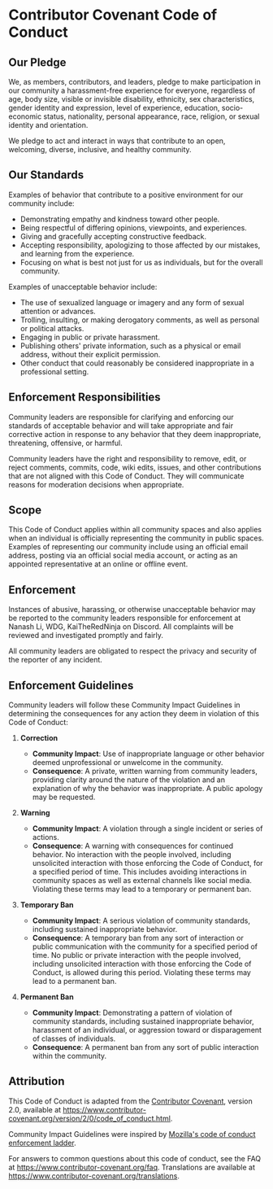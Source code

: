 # Contributor Covenant Code of Conduct

## Our Pledge
We, as members, contributors, and leaders, pledge to make participation in our
community a harassment-free experience for everyone, regardless of age, body size, 
visible or invisible disability, ethnicity, sex characteristics, gender identity and 
expression, level of experience, education, socio-economic status, nationality, personal 
appearance, race, religion, or sexual identity and orientation.

We pledge to act and interact in ways that contribute to an open, welcoming, diverse, inclusive, and healthy community.



## Our Standards
Examples of behavior that contribute to a positive environment for our community include:

- Demonstrating empathy and kindness toward other people.
- Being respectful of differing opinions, viewpoints, and experiences.
- Giving and gracefully accepting constructive feedback.
- Accepting responsibility, apologizing to those affected by our mistakes, and learning from the experience.
- Focusing on what is best not just for us as individuals, but for the overall community.

Examples of unacceptable behavior include:

- The use of sexualized language or imagery and any form of sexual attention or advances.
- Trolling, insulting, or making derogatory comments, as well as personal or political attacks.
- Engaging in public or private harassment.
- Publishing others' private information, such as a physical or email address, without their explicit permission.
- Other conduct that could reasonably be considered inappropriate in a professional setting.

## Enforcement Responsibilities
Community leaders are responsible for clarifying and enforcing our standards of acceptable behavior 
and will take appropriate and fair corrective action in response to any behavior that they deem inappropriate, 
threatening, offensive, or harmful.

Community leaders have the right and responsibility to remove, edit, or reject comments, commits, 
code, wiki edits, issues, and other contributions that are not aligned with this Code of Conduct. 
They will communicate reasons for moderation decisions when appropriate.

## Scope
This Code of Conduct applies within all community spaces and also applies when an individual is 
officially representing the community in public spaces. Examples of representing our community 
include using an official email address, posting via an official social media account, or acting 
as an appointed representative at an online or offline event.

## Enforcement
Instances of abusive, harassing, or otherwise unacceptable behavior may be reported to the 
community leaders responsible for enforcement at Nanash Li, WDG, KaiTheRedNinja on Discord. 
All complaints will be reviewed and investigated promptly and fairly.

All community leaders are obligated to respect the privacy and security of the reporter of any incident.

## Enforcement Guidelines
Community leaders will follow these Community Impact Guidelines in determining the consequences for any 
action they deem in violation of this Code of Conduct:

1. **Correction**
   - **Community Impact**: Use of inappropriate language or other behavior deemed unprofessional or unwelcome in the community.
   - **Consequence**: A private, written warning from community leaders, providing clarity around the 
   nature of the violation and an explanation of why the behavior was inappropriate. A public apology may be requested.

2. **Warning**
   - **Community Impact**: A violation through a single incident or series of actions.
   - **Consequence**: A warning with consequences for continued behavior. No interaction with the 
   people involved, including unsolicited interaction with those enforcing the Code of Conduct, 
   for a specified period of time. This includes avoiding interactions in community spaces as well 
   as external channels like social media. Violating these terms may lead to a temporary or permanent ban.

3. **Temporary Ban**
   - **Community Impact**: A serious violation of community standards, including sustained inappropriate behavior.
   - **Consequence**: A temporary ban from any sort of interaction or public communication with the community for a specified period of time. No public or private interaction with the people involved, including unsolicited interaction with those enforcing the Code of Conduct, is allowed during this period. Violating these terms may lead to a permanent ban.

4. **Permanent Ban**
   - **Community Impact**: Demonstrating a pattern of violation of community standards, including sustained 
   inappropriate behavior, harassment of an individual, or aggression toward or disparagement of classes of individuals.
   - **Consequence**: A permanent ban from any sort of public interaction within the community.


## Attribution

This Code of Conduct is adapted from the [Contributor Covenant][homepage],
version 2.0, available at
https://www.contributor-covenant.org/version/2/0/code_of_conduct.html.

Community Impact Guidelines were inspired by [Mozilla's code of conduct
enforcement ladder](https://github.com/mozilla/diversity).

[homepage]: https://www.contributor-covenant.org

For answers to common questions about this code of conduct, see the FAQ at
https://www.contributor-covenant.org/faq. Translations are available at
https://www.contributor-covenant.org/translations.
